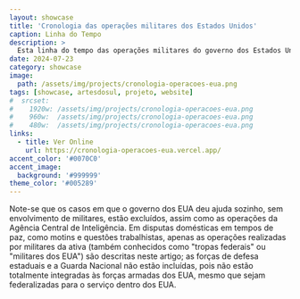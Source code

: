 ```yaml
---
layout: showcase
title: 'Cronologia das operações militares dos Estados Unidos'
caption: Linha do Tempo
description: >
  Esta linha do tempo das operações militares do governo dos Estados Unidos, baseada em parte em relatórios do Serviço de Pesquisa do Congresso, mostra os anos e lugares em que as unidades militares dos EUA participaram de conflitos armados ou ocupação de territórios estrangeiros.
date: 2024-07-23
category: showcase
image: 
  path: /assets/img/projects/cronologia-operacoes-eua.png
tags: [showcase, artesdosul, projeto, website]
#  srcset: 
#    1920w: /assets/img/projects/cronologia-operacoes-eua.png
#    960w:  /assets/img/projects/cronologia-operacoes-eua.png
#    480w:  /assets/img/projects/cronologia-operacoes-eua.png
links:
  - title: Ver Online
    url: https://cronologia-operacoes-eua.vercel.app/
accent_color: '#0070C0'
accent_image:
  background: '#999999'
theme_color: '#005289'
---
```


Note-se que os casos em que o governo dos EUA deu ajuda sozinho, sem envolvimento de militares, estão excluídos, assim como as operações da Agência Central de Inteligência. Em disputas domésticas em tempos de paz, como motins e questões trabalhistas, apenas as operações realizadas por militares da ativa (também conhecidos como "tropas federais" ou "militares dos EUA") são descritas neste artigo; as forças de defesa estaduais e a Guarda Nacional não estão incluídas, pois não estão totalmente integradas às forças armadas dos EUA, mesmo que sejam federalizadas para o serviço dentro dos EUA.

